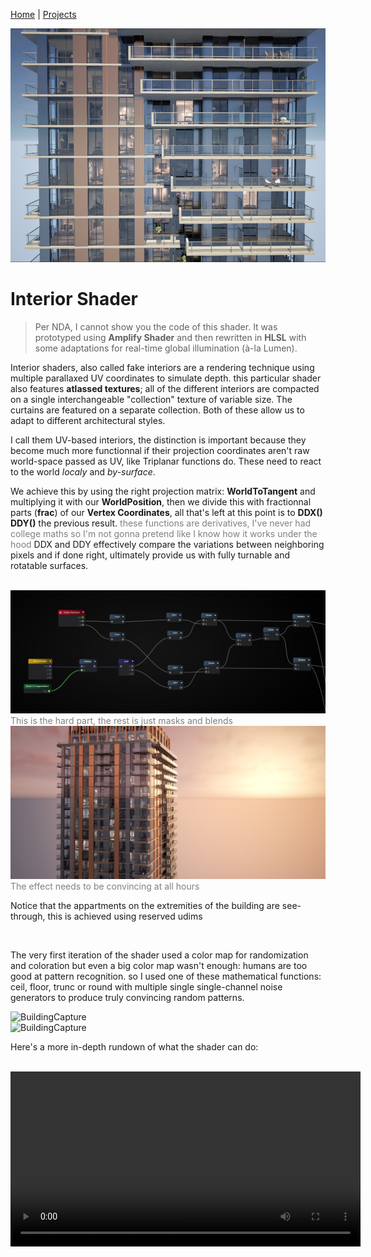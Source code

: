 [Home](index.md) | [Projects](Projects.md) 

<img src="Projects/InteriorShader/InteriorsShader4.jpg" alt="BuildingCapture" style="height: auto; width: auto">  
<span style="color: gray;"></span>  

# Interior Shader

> Per NDA, I cannot show you the code of this shader. It was prototyped using **Amplify Shader** and then rewritten in **HLSL** with some adaptations for real-time global illumination (à-la Lumen).


Interior shaders, also called fake interiors are a rendering technique using multiple parallaxed UV coordinates to simulate depth.
this particular shader also features **atlassed textures**; all of the different interiors are compacted on a single interchangeable "collection" texture of variable size. The curtains are featured on a separate collection. Both of these allow us to adapt to different architectural styles.

I call them UV-based interiors, the distinction is important because they become much more functionnal if their projection coordinates aren't raw world-space passed as UV, like Triplanar functions do. These need to react to the world *localy* and *by-surface*. 


We achieve this by using the right projection matrix: **WorldToTangent** and multiplying it with our **WorldPosition**, then we divide this with fractionnal parts (**frac**) of our **Vertex Coordinates**, all that's left at this point is to **DDX() DDY()** the previous result. <span style="color: gray;">these functions are derivatives, I've never had college maths so I'm not gonna pretend like I know how it works under the hood</span> DDX and DDY effectively compare the variations between neighboring pixels and if done right, ultimately provide us with fully turnable and rotatable surfaces.  

<br/>

<img src="Projects/InteriorShader/DDXDDY.PNG" alt="DDXDDY" style="height: auto; width: auto">  
<span style="color: gray;">This is the hard part, the rest is just masks and blends</span>  

<br/>

<img src="Projects/InteriorShader/BuildingCapture.jpg" alt="BuildingCapture" style="height: auto; width: auto">  
<span style="color: gray;">The effect needs to be convincing at all hours</span>  

<br/>

Notice that the appartments on the extremities of the building are see-through, this is achieved using reserved udims 

<br/>

The very first iteration of the shader used a color map for randomization and coloration but even a big color map wasn't enough: humans are too good at pattern recognition.
so I used one of these mathematical functions: ceil, floor, trunc or round with multiple single single-channel noise generators to produce truly convincing random patterns.

<img src="Projects/InteriorShader/InteriorShader3.gif" alt="BuildingCapture" style="height: auto; width: auto">  
<span style="color: gray;"></span>  

<br/>

<img src="Projects/InteriorShader/InteriorShader.gif" alt="BuildingCapture" style="height: 260px; width: 400px">  
<span style="color: gray;"></span>  

Here's a more in-depth rundown of what the shader can do:

<br/>
<video controls width="560" style="display: block; margin: 0 auto;">
  <source src="Projects/InteriorShader/UV-BasedInteriorMapping.mp4" type="video/mp4">
</video>
